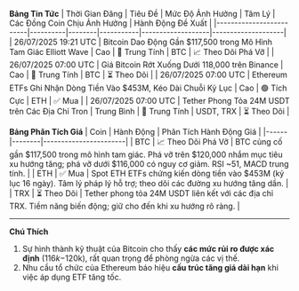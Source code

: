 **Bảng Tin Tức**
| Thời Gian Đăng | Tiêu Đề | Mức Độ Ảnh Hưởng | Tâm Lý | Các Đồng Coin Chịu Ảnh Hưởng | Hành Động Đề Xuất |
|-------------------------|----------|--------|-----------|-------------------|--------------------|
| 26/07/2025 19:21 UTC | Bitcoin Dao Động Gần $117,500 trong Mô Hình Tam Giác Elliott Wave | Cao | 🔵 Trung Tính | BTC | 📈 Theo Dõi Phá Vỡ |
| 26/07/2025 07:00 UTC | Giá Bitcoin Rớt Xuống Dưới 118,000 trên Binance | Cao | 🔵 Trung Tính | BTC | ⏳ Theo Dõi |
| 26/07/2025 07:00 UTC | Ethereum ETFs Ghi Nhận Dòng Tiền Vào $453M, Kéo Dài Chuỗi Kỷ Lục | Cao | 🟢 Tích Cực | ETH | ✅ Mua |
| 26/07/2025 07:00 UTC | Tether Phong Tỏa 24M USDT trên Các Địa Chỉ Tron | Trung Bình | 🔵 Trung Tính | USDT, TRX | ⏳ Theo Dõi |

**Bảng Phân Tích Giá**
| Coin | Hành Động | Phân Tích Hành Động Giá |
|------|--------|-----------------------|
| BTC | 📈 Theo Dõi Phá Vỡ | BTC củng cố gần $117,500 trong mô hình tam giác. Phá vỡ trên $120,000 nhắm mục tiêu xu hướng tăng; phá vỡ dưới $116,000 có nguy cơ giảm. RSI ~51, MACD trung tính. |
| ETH | ✅ Mua | Spot ETH ETFs chứng kiến dòng tiền vào $453M (kỷ lục 16 ngày). Tâm lý pháp lý hỗ trợ; theo dõi các đường xu hướng tăng dần. |
| TRX | ⏳ Theo Dõi | Tether phong tỏa 24M USDT liên kết với các địa chỉ TRX. Tiềm năng biến động; giữ cho đến khi xu hướng rõ ràng. |

---

**Chú Thích**
1. Sự hình thành kỹ thuật của Bitcoin cho thấy **các mức rủi ro được xác định** ($116k-$120k), rất quan trọng để phòng ngừa các vị thế.
2. Nhu cầu tổ chức của Ethereum báo hiệu **cấu trúc tăng giá dài hạn** khi việc áp dụng ETF tăng tốc.